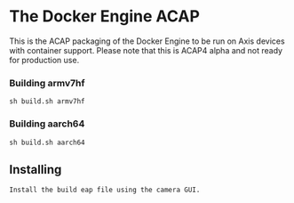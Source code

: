 # The Docker Engine ACAP

This is the ACAP packaging of the Docker Engine to be run on Axis devices with
container support. Please note that this is ACAP4 alpha and not ready for production
use.

### Building armv7hf

    sh build.sh armv7hf

### Building aarch64

    sh build.sh aarch64

## Installing

    Install the build eap file using the camera GUI.
